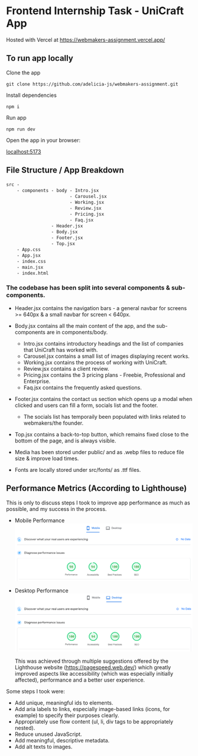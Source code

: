 # Frontend Internship Task - UniCraft App

Hosted with Vercel at https://webmakers-assignment.vercel.app/

## To run app locally
    
  Clone the app
    
    git clone https://github.com/adelicia-js/webmakers-assignment.git

  Install dependencies

    npm i

  Run app

    npm run dev
  
  Open the app in your browser:

  [localhost:5173](http://localhost:5173/)
  
## File Structure / App Breakdown
    src -
        - components - body - Intro.jsx
                            - Carousel.jsx
                            - Working.jsx
                            - Review.jsx
                            - Pricing.jsx
                            - Faq.jsx
                     - Header.jsx
                     - Body.jsx
                     - Footer.jsx
                     - Top.jsx
        - App.css
        - App.jsx
        - index.css
        - main.jsx
        - index.html


### The codebase has been split into several components & sub-components.

- Header.jsx contains the navigation bars - a general navbar for screens >= 640px & a small navbar for screen < 640px.

- Body.jsx contains all the main content of the app, and the sub-components are in components/body.
  - Intro.jsx contains introductory headings and the list of companies that UniCraft has worked with.
  - Carousel.jsx contains a small list of images displaying recent works.
  - Working.jsx contains the process of working with UniCraft.
  - Review.jsx contains a client review.
  - Pricing.jsx contains the 3 pricing plans - Freebie, Professional and Enterprise.
  - Faq.jsx contains the frequently asked questions.

- Footer.jsx contains the contact us section which opens up a modal when clicked and users can fill a form, socials list and the footer.
  - The socials list has temporaily been populated with links related to webmakers/the founder.

- Top.jsx contains a back-to-top button, which remains fixed close to the bottom of the page, and is always visible.

- Media has been stored under public/ and as .webp files to reduce file size & improve load times.

- Fonts are locally stored under src/fonts/ as .ttf files.

## Performance Metrics (According to Lighthouse)

This is only to discuss steps I took to improve app performance as much as possible, and my success in the process.

- Mobile Performance 
  ![Mobile Performance](mobile-performance.png)

- Desktop Performance
  ![Desktop Performance](desktop-performance.png)

  This was achieved through multiple suggestions offered by the Lighthouse website (https://pagespeed.web.dev/) which greatly improved aspects like accessibility (which was especially initially affected), performance and a better user experience.

Some steps I took were:
- Add unique, meaningful ids to elements.
- Add aria labels to links, especially image-based links (icons, for example) to specify their purposes clearly.
- Appropriately use flow content (ul, li, div tags to be appropriately nested).
- Reduce unused JavaScript. 
- Add meaningful, descriptive metadata.
- Add alt texts to images. 